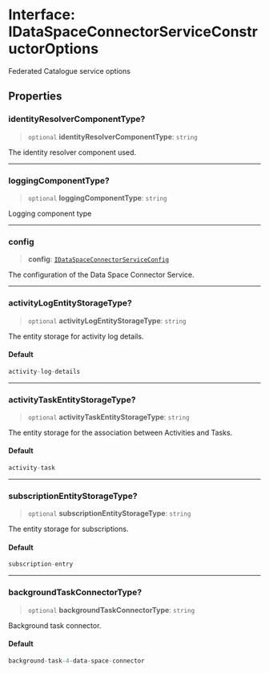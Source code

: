 # Interface: IDataSpaceConnectorServiceConstructorOptions

Federated Catalogue service options

## Properties

### identityResolverComponentType?

> `optional` **identityResolverComponentType**: `string`

The identity resolver component used.

***

### loggingComponentType?

> `optional` **loggingComponentType**: `string`

Logging component type

***

### config

> **config**: [`IDataSpaceConnectorServiceConfig`](IDataSpaceConnectorServiceConfig.md)

The configuration of the Data Space Connector Service.

***

### activityLogEntityStorageType?

> `optional` **activityLogEntityStorageType**: `string`

The entity storage for activity log details.

#### Default

```ts
activity-log-details
```

***

### activityTaskEntityStorageType?

> `optional` **activityTaskEntityStorageType**: `string`

The entity storage for the association between Activities and Tasks.

#### Default

```ts
activity-task
```

***

### subscriptionEntityStorageType?

> `optional` **subscriptionEntityStorageType**: `string`

The entity storage for subscriptions.

#### Default

```ts
subscription-entry
```

***

### backgroundTaskConnectorType?

> `optional` **backgroundTaskConnectorType**: `string`

Background task connector.

#### Default

```ts
background-task-4-data-space-connector
```
